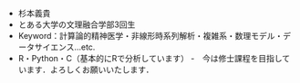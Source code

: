 - 杉本義貴
- とある大学の文理融合学部3回生
- Keyword：計算論的精神医学・非線形時系列解析・複雑系・数理モデル・データサイエンス…etc.
- R・Python・C（基本的にRで分析しています）
-　今は修士課程を目指しています．よろしくお願いいたします．

<!---
YoshikiSugimoto/YoshikiSugimoto is a ✨ special ✨ repository because its `README.md` (this file) appears on your GitHub profile.
You can click the Preview link to take a look at your changes.
--->
